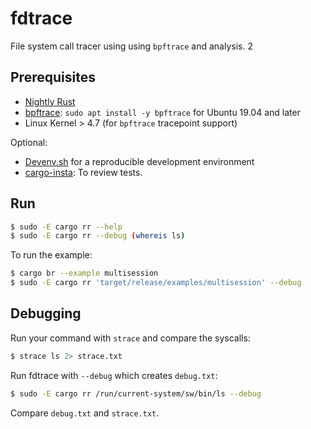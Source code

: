 # fdtrace

File system call tracer using using `bpftrace` and analysis.
2
## Prerequisites

- [Nightly Rust](https://www.rust-lang.org/tools/install)
- [bpftrace](https://bpftrace.org/): `sudo apt install -y bpftrace` for Ubuntu 19.04 and later
- Linux Kernel > 4.7 (for `bpftrace` tracepoint support)

Optional:
- [Devenv.sh](https://devenv.sh/) for a reproducible development environment
- [cargo-insta](https://crates.io/crates/cargo-insta): To review tests.

## Run

```bash
$ sudo -E cargo rr --help
$ sudo -E cargo rr --debug (whereis ls)
```

To run the example:
```bash
$ cargo br --example multisession
$ sudo -E cargo rr 'target/release/examples/multisession' --debug
```

## Debugging

Run your command with `strace` and compare the syscalls:
```bash
$ strace ls 2> strace.txt
```

Run fdtrace with `--debug` which creates `debug.txt`:
```bash
$ sudo -E cargo rr /run/current-system/sw/bin/ls --debug
```

Compare `debug.txt` and `strace.txt`.
